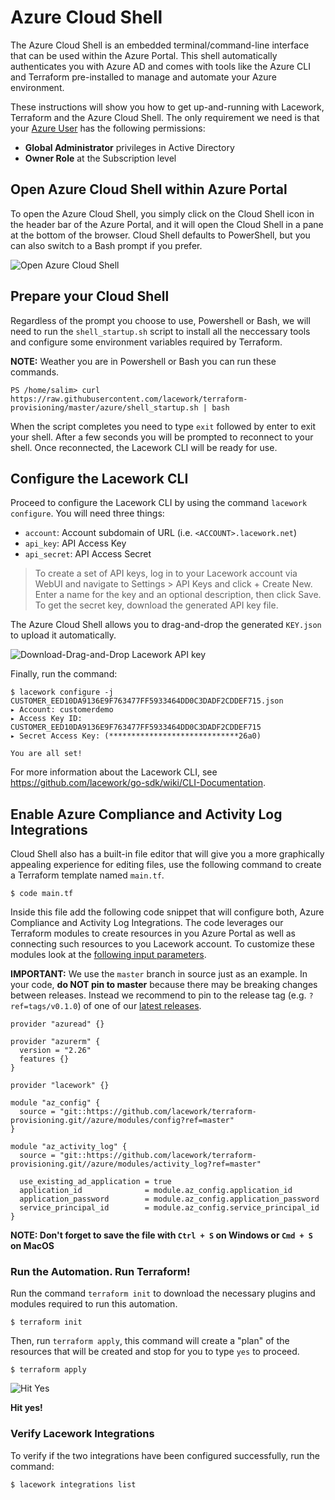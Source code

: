 # Azure Cloud Shell
The Azure Cloud Shell is an embedded terminal/command-line interface that can be used within the Azure
Portal. This shell automatically authenticates you with Azure AD and comes with tools like the Azure
CLI and Terraform pre-installed to manage and automate your Azure environment.

These instructions will show you how to get up-and-running with Lacework, Terraform and the Azure Cloud Shell.
The only requirement we need is that your [Azure User](https://docs.microsoft.com/en-us/azure/active-directory/fundamentals/add-users-azure-active-directory) has
the following permissions:
- **Global Administrator** privileges in Active Directory
- **Owner Role** at the Subscription level

## Open Azure Cloud Shell within Azure Portal
To open the Azure Cloud Shell, you simply click on the Cloud Shell icon in the header bar of the Azure Portal,
and it will open the Cloud Shell in a pane at the bottom of the browser. Cloud Shell defaults to PowerShell,
but you can also switch to a Bash prompt if you prefer.

![Open Azure Cloud Shell](https://techally-artifacts.s3-us-west-2.amazonaws.com/github-terraform-provisioning-imgs/azure-cloud-shell-open.png)

## Prepare your Cloud Shell

Regardless of the prompt you choose to use, Powershell or Bash, we will need to run the `shell_startup.sh`
script to install all the neccessary tools and configure some environment variables required by Terraform.

**NOTE:** Weather you are in Powershell or Bash you can run these commands.

```
PS /home/salim> curl https://raw.githubusercontent.com/lacework/terraform-provisioning/master/azure/shell_startup.sh | bash
```

When the script completes you need to type `exit` followed by enter to exit your shell. After a few seconds you will 
be prompted to reconnect to your shell. Once reconnected, the Lacework CLI will be ready for use. 

## Configure the Lacework CLI

Proceed to configure the Lacework CLI by using the command `lacework configure`. You will need three things:
* `account`: Account subdomain of URL (i.e. `<ACCOUNT>.lacework.net`)
* `api_key`: API Access Key
* `api_secret`: API Access Secret

>To create a set of API keys, log in to your Lacework account via WebUI and navigate to Settings > API Keys and
>click + Create New. Enter a name for the key and an optional description, then click Save. To get the secret key,
>download the generated API key file.

The Azure Cloud Shell allows you to drag-and-drop the generated `KEY.json` to upload it automatically.

![Download-Drag-and-Drop Lacework API key](https://techally-artifacts.s3-us-west-2.amazonaws.com/github-terraform-provisioning-imgs/azure-cloud-shell-drag-drop-api-key.gif)

Finally, run the command:
```
$ lacework configure -j CUSTOMER_EED10DA9136E9F763477FF5933464DD0C3DADF2CDDEF715.json
▸ Account: customerdemo
▸ Access Key ID: CUSTOMER_EED10DA9136E9F763477FF5933464DD0C3DADF2CDDEF715
▸ Secret Access Key: (*****************************26a0)

You are all set!
```

For more information about the Lacework CLI, see https://github.com/lacework/go-sdk/wiki/CLI-Documentation.

## Enable Azure Compliance and Activity Log Integrations
Cloud Shell also has a built-in file editor that will give you a more graphically appealing experience for
editing files, use the following command to create a Terraform template named `main.tf`.
```
$ code main.tf
```

Inside this file add the following code snippet that will configure both, Azure Compliance and Activity Log
Integrations. The code leverages our Terraform modules to create resources in you Azure Portal as well as
connecting such resources to you Lacework account. To customize these modules look at the [following input
parameters](https://github.com/lacework/terraform-provisioning/tree/master/azure#inputs).

**IMPORTANT:** We use the `master` branch in source just as an example. In your code, **do NOT pin to master**
because there may be breaking changes between releases. Instead we recommend to pin to the release tag (e.g.
`?ref=tags/v0.1.0`) of one of our [latest releases](https://github.com/lacework/terraform-provisioning/releases).

```hcl
provider "azuread" {}

provider "azurerm" {
  version = "2.26"
  features {}
}

provider "lacework" {}

module "az_config" {
  source = "git::https://github.com/lacework/terraform-provisioning.git//azure/modules/config?ref=master"
}

module "az_activity_log" {
  source = "git::https://github.com/lacework/terraform-provisioning.git//azure/modules/activity_log?ref=master"

  use_existing_ad_application = true
  application_id              = module.az_config.application_id
  application_password        = module.az_config.application_password
  service_principal_id        = module.az_config.service_principal_id
}
```

__NOTE: Don't forget to save the file with `Ctrl + S` on Windows or `Cmd + S` on MacOS__

### Run the Automation. Run Terraform!

Run the command `terraform init` to download the necessary plugins and modules required to run this automation.
```
$ terraform init
```

Then, run `terraform apply`, this command will create a "plan" of the resources that will be created and stop
for you to type `yes` to proceed.
```
$ terraform apply
```

![Hit Yes](https://techally-artifacts.s3-us-west-2.amazonaws.com/github-terraform-provisioning-imgs/azure-cloud-shell-editor-terraform-apply.png)

**Hit yes!**

### Verify Lacework Integrations

To verify if the two integrations have been configured successfully, run the command:
```
$ lacework integrations list
```
